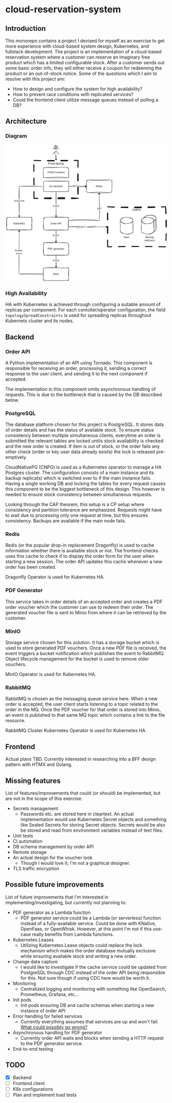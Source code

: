 # cloud-reservation-system
## Introduction
This monorepo contains a project I devised for myself as an exercise to get more experience with cloud-based system design, Kubernetes, and fullstack development. The project is an implementation of a cloud-based reservation system where a customer can reserve an imaginary free product which has a limited configurable stock. After a customer sends out some basic order info, they will either receive a coupon for redeeming the product or an out-of-stock notice. Some of the questions which I aim to resolve with this project are:

* How to design and configure the system for high availability?
* How to prevent race conditions with replicated services?
* Could the frontend client utilize message queues instead of polling a DB?

## Architecture
### Diagram
![image](res/crs_architecture.png "System architecture diagram")

### High Availability
HA with Kubernetes is achieved through configuring a suitable amount of replicas per component. For each contoller/operator configuration, the field `topologySpreadConstraints` is used for spreading replicas throughout Kubernets cluster and its nodes.

## Backend

### Order API
A Python implementation of an API using Tornado. This component is responsible for receiving an order, processing it, sending a correct response to the user client, and sending it to the next component if accepted.

The implementation in this component omits asynchronous handling of requests. This is due to the bottleneck that is caused by the DB described below.

### PostgreSQL
The database platform chosen for this project is PostgreSQL. It stores data of order details and has the status of available stock. To ensure status consistency between multiple simultaneous clients, everytime an order is submitted the relevant tables are locked untils stock availability is checked and the new order is created. If item is out of stock, or the order fails any other check (order or key user data already exixts) the lock is released pre-emptively.

CloudNativePG (CNPG) is used as a Kubernetes operator to manage a HA Postgres cluster. The configuration consists of a main instance and its backup replica(s) which is switched over to if the main instance fails. Having a single working DB and locking the tables for every request causes this component to be the biggest bottleneck of this design. This however is needed to ensure stock consistency between simultaneous requests.

Looking through the CAP theorem, this setup is a CP setup where consistency and partition tolerance are emphasized. Requests might have to wait due to processing only one request at time, but this ensures consistency. Backups are available if the main node fails.

### Redis
Redis (or the popular drop-in replacement Dragonfly) is used to cache information whether there is available stock or not. The frontend checks uses this cache to check if to display the order form for the user when starting a new session. The order API updates this cache whenever a new order has been created.

Dragonfly Operator is used for Kubernetes HA.

### PDF Generator
This service takes in order details of an accepted order and creates a PDF order voucher which the customer can use to redeem their order. The generated voucher file is sent to Minio from where it can be retrieved by the customer.

### MinIO
Storage service chosen for this solution. It has a storage bucket which is used to store generated PDF vouchers. Once a new PDF file is received, the event triggers a bucket notification which publishes the event to RabbitMQ. Object lifecycle management for the bucket is used to remove older vouchers.

MinIO Operator is used for Kubernetes HA.

### RabbitMQ
RabbitMQ is chosen as the messaging queue service here. When a new order is accepted, the user client starts listening to a topic related to the order in the MQ. Once the PDF voucher for that order is stored into Minio, an event is published to that same MQ topic which contains a link to the file resource.

RabbitMQ Cluster Kubernetes Operator is used for Kubernetes HA.

## Frontend

Actual plans TBD. Currently interested in researching into a BFF design pattern with HTMX and Golang.

## Missing features
List of features/improvements that could (or should) be implemented, but are not in the scope of this exercise:

* Secrets management
    * Passwords etc. are stored here in cleartext. An actual implementation would use Kubernetes Secret objects and something like Sealed Secrets for storing Secret objects. Secrets would be also be stored and read from environment variables instead of text files.
* Unit tests
* CI automation
* DB schema management by order API
* Remote storage
* An actual design for the voucher look
    * Though I would love it; I'm not a graphical designer.
* TLS traffic encryption

## Possible future improvements
List of future improvements that I'm interested in implementing/investigating, but currently not planning to:

* PDF generator as a Lambda function
    * PDF generator service could be a Lambda (or serverless) function instead of a fully-available service. Could be done with KNative, OpenFaas, or OpenWhisk. However, at this point I'm not if this use-case really benefits from Lambda functions.
* Kubernetes Leases
    * Utilizing Kubernetes Lease objects could replace the lock mechanism which makes the order database mutually exclusive while ensuring available stock and writing a new order.
* Change data capture
    * I would like to investigate if the cache service could be updated from PostgreSQL through CDC instead of the order API being responsible for this. Not sure though if using CDC here would be worth it.
* Monitoring
    * Centralized logging and monitoring with something like OpenSearch, Prometheus, Grafana, etc...
* Init pods
    * Init pods ensuring DB and cache schemas when starting a new instance of order API
* Error handling for failed services
    * Currently everything assumes that services are up and won't fail. [What could possibly go wrong?](https://kubernetes.io/docs/concepts/workloads/pods/disruptions/)
* Asynchronous handling for PDF generator
    * Currently order API waits and blocks when sending a HTTP request to the PDF generator service.
* End-to-end testing

## TODO
- [x] Backend
- [ ] Frontend client
- [ ] K8s configurations
- [ ] Plan and implement load tests
